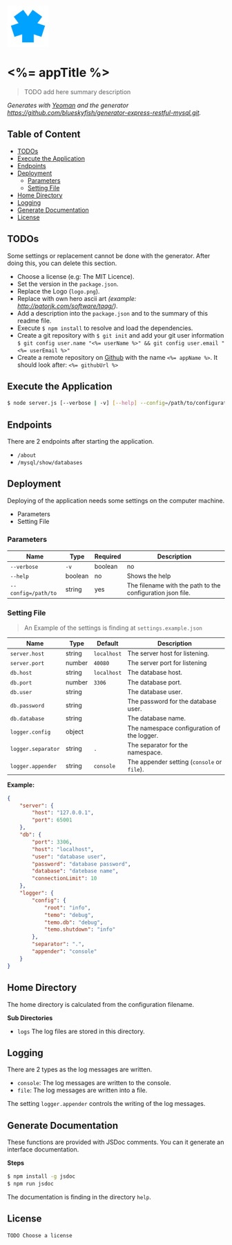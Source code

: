 
![<%= appTitle %>](logo.png)

# <%= appTitle %>

> TODO add here summary description

_Generates with [Yeoman][yeoman] and the generator <https://github.com/blueskyfish/generator-express-restful-mysql.git>._

## Table of Content

* [TODOs](#user-content-todos)
* [Execute the Application](#user-content-execute-the-application)
* [Endpoints](#user-content-endpoints)
* [Deployment](#user-content-deployment)
	* [Parameters](#user-content-parameters)
	* [Setting File](#user-content-setting-file)
* [Home Directory](#user-content-home-directory)
* [Logging](#user-content-logging)
* [Generate Documentation](#user-content-generate-documentation)
* [License](#user-content-license)

## TODOs

Some settings or replacement cannot be done with the generator. After doing this, you can delete this section.

* Choose a license (e.g: The MIT Licence).
* Set the version in the `package.json`.
* Replace the Logo (`logo.png`).
* Replace with own hero ascii art _(example: <http://patorjk.com/software/taag/>)_.
* Add a description into the `package.json` and to the summary of this readme file.
* Execute `$ npm install` to resolve and load the dependencies.
* Create a git repository with `$ git init` and add your git user information `$ git config user.name "<%= userName %>" && git config user.email "<%= userEmail %>"`
* Create a remote repository on [Github][github] with the name `<%= appName %>`. It should look after: `<%= githubUrl %>`

## Execute the Application

```sh
$ node server.js [--verbose | -v] [--help] --config=/path/to/configuration.json
```

## Endpoints

There are 2 endpoints after starting the application.

* `/about`
* `/mysql/show/databases`


## Deployment

Deploying of the application needs some settings on the computer machine.

* Parameters
* Setting File

### Parameters

Name                | Type    | Required | Description
--------------------|---------|----------|-------------------------------------------
`--verbose` | `-v`  | boolean | no       | Show more logging messages
`--help`            | boolean | no       | Shows the help
`--config=/path/to` | string  | yes      | The filename with the path to the configuration json file.


### Setting File

> An Example of the settings is finding at `settings.example.json`

Name                | Type    | Default     | Description
--------------------|---------|-------------|------------------------------------------
`server.host`       | string  | `localhost` | The server host for listening.
`server.port`       | number  | `40080`     | The server port for listening
`db.host`           | string  | `localhost` | The database host.
`db.port`           | number  | `3306`      | The database port.
`db.user`           | string  |             | The database user.
`db.password`       | string  |             | The password for the database user.
`db.database`       | string  |             | The database name.
`logger.config`     | object  |             | The namespace configuration of the logger.
`logger.separator`  | string  | `.`         | The separator for the namespace.
`logger.appender`   | string  | `console`   | The appender setting (`console` or `file`).


**Example:**

```json
{
    "server": {
        "host": "127.0.0.1",
        "port": 65001
    },
    "db": {
        "port": 3306,
        "host": "localhost",
        "user": "database user",
        "password": "database password",
        "database": "datebase name",
        "connectionLimit": 10
    },
    "logger": {
        "config": {
            "root": "info",
            "temo": "debug",
            "temo.db": "debug",
            "temo.shutdown": "info"
        },
        "separator": ".",
        "appender": "console"
    }
}
```


## Home Directory

The home directory is calculated from the configuration filename.

**Sub Directories**

* `logs` The log files are stored in this directory.


## Logging

There are 2 types as the log messages are written.

* `console`: The log messages are written to the console.
* `file`: The log messages are written into a file.

The setting `logger.appender` controls the writing of the log messages.

## Generate Documentation

These functions are provided with JSDoc comments. You can it generate an interface documentation.

**Steps**

```sh
$ npm install -g jsdoc
$ npm run jsdoc
```

The documentation is finding in the directory `help`.

## License

```
TODO Choose a license
```


[github]: https://github.com
[yeoman]: http://yeoman.io
